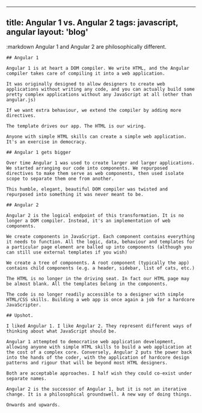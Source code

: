 ---
  title: Angular 1 vs. Angular 2
  tags: javascript, angular
  layout: 'blog'
  ---
  :markdown
    Angular 1 and Angular 2 are philosophically different.
  
    ## Angular 1
  
    Angular 1 is at heart a DOM compiler. We write HTML, and the Angular compiler takes care of compiling it into a web application.
  
    It was originally designed to allow designers to create web applications without writing any code, and you can actually build some pretty complex applications without any JavaScript at all (other than angular.js)
  
    If we want extra behaviour, we extend the compiler by adding more directives.
  
    The template drives our app. The HTML is our wiring.
  
    Anyone with simple HTML skills can create a simple web application. It's an exercise in democracy.
  
    ## Angular 1 gets bigger
  
    Over time Angular 1 was used to create larger and larger applications. We started arranging our code into components. We repurposed directives to make them serve as web components, then used isolate scope to separate them one from another.
  
    This humble, elegant, beautiful DOM compiler was twisted and repurposed into something it was never meant to be.
  
    ## Angular 2
  
    Angular 2 is the logical endpoint of this transformation. It is no longer a DOM compiler. Instead, it's an implementation of web components.
  
    We create components in JavaScript. Each component contains everything it needs to function. All the logic, data, behaviour and templates for a particular page element are balled up into components (although you can still use external templates if you wish)
  
    We create a tree of components. A root component (typically the app) contains child components (e.g. a header, sidebar, list of cats, etc.)
  
    The HTML is no longer in the driving seat. In fact our HTML page may be almost blank. All the templates belong in the components.
  
    The code is no longer readily accessible to a designer with simple HTML/CSS skills. Building a web app is once again a job for a hardcore JavaScripter.
  
    ## Upshot.
  
    I liked Angular 1. I like Angular 2. They represent different ways of thinking about what JavaScript should be.
  
    Angular 1 attempted to democratise web application development, allowing anyone with simple HTML skills to build a web application at the cost of a complex core. Conversely, Angular 2 puts the power back into the hands of the coder, with the application of hardcore design patterns and rigour that will be beyond most HTML designers.
  
    Both are acceptable approaches. I half wish they could co-exist under separate names.
  
    Angular 2 is the successor of Angular 1, but it is not an iterative change. It is a philosophical groundswell. A new way of doing things.
  
    Onwards and upwards.
  